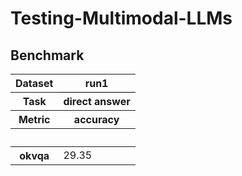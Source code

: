 # Testing-Multimodal-LLMs

## Benchmark


<table id="T_eab58">
<thead>
<tr>
<th class="index_name level0">Dataset</th>
<th class="col_heading level0 col0" id="T_eab58_level0_col0" style="border-bottom: 1px solid black;">run1</th>
</tr>
<tr>
<th class="index_name level1">Task</th>
<th class="col_heading level1 col0" id="T_eab58_level1_col0">direct answer</th>
</tr>
<tr>
<th class="index_name level2">Metric</th>
<th class="col_heading level2 col0" id="T_eab58_level2_col0">accuracy</th>
</tr>
<tr>
<th class="index_name level0"></th>
<th class="blank col0"> </th>
</tr>
</thead>
<tbody>
<tr>
<th class="row_heading level0 row0" id="T_eab58_level0_row0">okvqa</th>
<td class="data row0 col0" id="T_eab58_row0_col0">29.35</td>
</tr>
</tbody>
</table>
